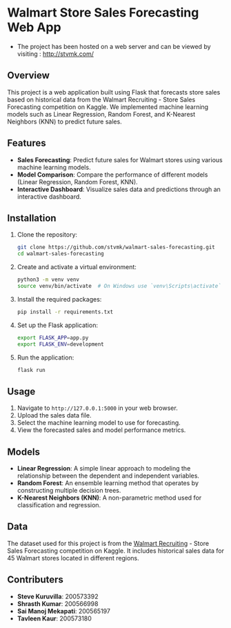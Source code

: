 # Walmart Store Sales Forecasting Web App

- The project has been hosted on a web server and can be viewed by visiting : http://stvmk.com/

## Overview
This project is a web application built using Flask that forecasts store sales based on historical data from the Walmart Recruiting - Store Sales Forecasting competition on Kaggle. We implemented machine learning models such as Linear Regression, Random Forest, and K-Nearest Neighbors (KNN) to predict future sales.

## Features
- **Sales Forecasting**: Predict future sales for Walmart stores using various machine learning models.
- **Model Comparison**: Compare the performance of different models (Linear Regression, Random Forest, KNN).
- **Interactive Dashboard**: Visualize sales data and predictions through an interactive dashboard.

## Installation
1. Clone the repository:
    ```bash
    git clone https://github.com/stvmk/walmart-sales-forecasting.git
    cd walmart-sales-forecasting
    ```

2. Create and activate a virtual environment:
    ```bash
    python3 -m venv venv
    source venv/bin/activate  # On Windows use `venv\Scripts\activate`
    ```

3. Install the required packages:
    ```bash
    pip install -r requirements.txt
    ```

4. Set up the Flask application:
    ```bash
    export FLASK_APP=app.py
    export FLASK_ENV=development
    ```

5. Run the application:
    ```bash
    flask run
    ```

## Usage
1. Navigate to `http://127.0.0.1:5000` in your web browser.
2. Upload the sales data file.
3. Select the machine learning model to use for forecasting.
4. View the forecasted sales and model performance metrics.

## Models
- **Linear Regression**: A simple linear approach to modeling the relationship between the dependent and independent variables.
- **Random Forest**: An ensemble learning method that operates by constructing multiple decision trees.
- **K-Nearest Neighbors (KNN)**: A non-parametric method used for classification and regression.

## Data
The dataset used for this project is from the [Walmart Recruiting](https://www.kaggle.com/competitions/walmart-recruiting-store-sales-forecasting/data) - Store Sales Forecasting competition on Kaggle. It includes historical sales data for 45 Walmart stores located in different regions.

## Contributers
- **Steve Kuruvilla**: 200573392
- **Shrasth Kumar**: 200566998
- **Sai Manoj Mekapati**: 200565197
- **Tavleen Kaur**: 200573180
